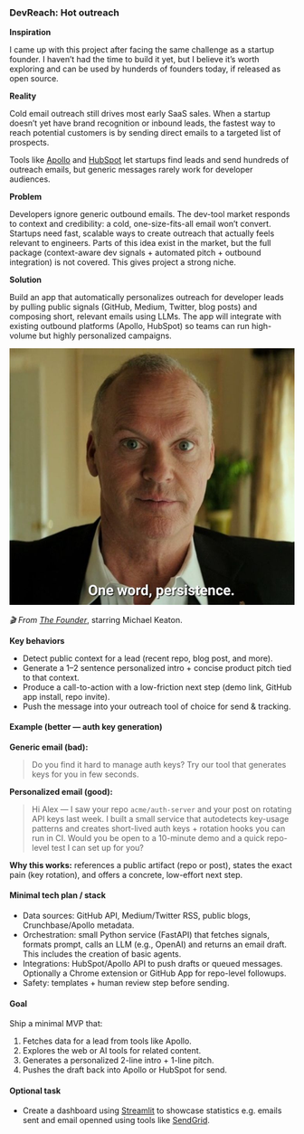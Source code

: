 ### DevReach: Hot outreach

**Inspiration**

I came up with this project after facing the same challenge as a startup founder. I haven’t had the time to build it yet, but I believe it’s worth exploring and can be used by hunderds of founders today, if released as open source.

**Reality**

Cold email outreach still drives most early SaaS sales. When a startup doesn’t yet have brand recognition or inbound leads, the fastest way to reach potential customers is by sending direct emails to a targeted list of prospects.

Tools like [Apollo](https://www.apollo.io/) and [HubSpot](https://www.hubspot.com/) let startups find leads and send hundreds of outreach emails, but generic messages rarely work for developer audiences.

**Problem**

Developers ignore generic outbound emails. The dev-tool market responds to context and credibility: a cold, one-size-fits-all email won’t convert. Startups need fast, scalable ways to create outreach that actually feels relevant to engineers. Parts of this idea exist in the market, but the full package (context-aware dev signals + automated pitch + outbound integration) is not covered. This gives project a strong niche.

**Solution**

Build an app that automatically personalizes outreach for developer leads by pulling public signals (GitHub, Medium, Twitter, blog posts) and composing short, relevant emails using LLMs. The app will integrate with existing outbound platforms (Apollo, HubSpot) so teams can run high-volume but highly personalized campaigns.

![founder](assets/founder.jpg)

*🎬 From [The Founder](https://www.imdb.com/title/tt4276820/)*, starring Michael Keaton.

**Key behaviors**

- Detect public context for a lead (recent repo, blog post, and more).
- Generate a 1–2 sentence personalized intro + concise product pitch tied to that context.
- Produce a call-to-action with a low-friction next step (demo link, GitHub app install, repo invite).
- Push the message into your outreach tool of choice for send & tracking.

#### Example (better — auth key generation)

**Generic email (bad):**

> Do you find it hard to manage auth keys? Try our tool that generates keys for you in few seconds.

**Personalized email (good):**

> Hi Alex — I saw your repo `acme/auth-server` and your post on rotating API keys last week. I built a small service that autodetects key-usage patterns and creates short-lived auth keys + rotation hooks you can run in CI. Would you be open to a 10-minute demo and a quick repo-level test I can set up for you?

**Why this works:** references a public artifact (repo or post), states the exact pain (key rotation), and offers a concrete, low-effort next step.

#### Minimal tech plan / stack

- Data sources: GitHub API, Medium/Twitter RSS, public blogs, Crunchbase/Apollo metadata.
- Orchestration: small Python service (FastAPI) that fetches signals, formats prompt, calls an LLM (e.g., OpenAI) and returns an email draft. This includes the creation of basic agents.
- Integrations: HubSpot/Apollo API to push drafts or queued messages. Optionally a Chrome extension or GitHub App for repo-level followups.
- Safety: templates + human review step before sending.

#### Goal

Ship a minimal MVP that:

1. Fetches data for a lead from tools like Apollo.
2. Explores the web or AI tools for related content.
3. Generates a personalized 2-line intro + 1-line pitch.
4. Pushes the draft back into Apollo or HubSpot for send.

#### Optional task

- Create a dashboard using [Streamlit](https://streamlit.io/) to showcase statistics e.g. emails sent and email openned using tools like [SendGrid](https://sendgrid.com/).
